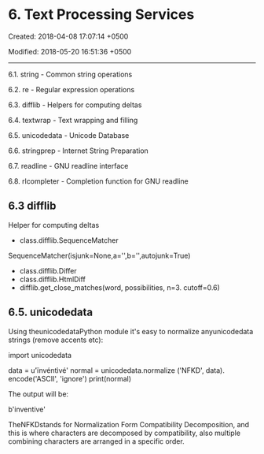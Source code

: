 # 6. Text Processing Services

Created: 2018-04-08 17:07:14 +0500

Modified: 2018-05-20 16:51:36 +0500

---

6.1. string - Common string operations

6.2. re - Regular expression operations

6.3. difflib - Helpers for computing deltas

6.4. textwrap - Text wrapping and filling

6.5. unicodedata - Unicode Database

6.6. stringprep - Internet String Preparation

6.7. readline - GNU readline interface

6.8. rlcompleter - Completion function for GNU readline

## 6.3 difflib

Helper for computing deltas

- class.difflib.SequenceMatcher

SequenceMatcher(isjunk=None,a='',b='',autojunk=True)

- class.difflib.Differ
- class.difflib.HtmlDiff
- difflib.get_close_matches(word, possibilities, n=3. cutoff=0.6)

## 6.5. unicodedata

Using theunicodedataPython module it's easy to normalize anyunicodedata strings (remove accents etc):

import unicodedata

data = u'ïnvéntìvé'
normal = unicodedata.normalize
('NFKD', data).
encode('ASCII', 'ignore')
print(normal)

The output will be:

b'inventive'

TheNFKDstands for Normalization Form Compatibility Decomposition, and this is where characters are decomposed by compatibility, also multiple combining characters are arranged in a specific order.

